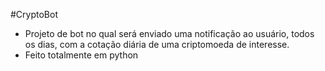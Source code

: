 #CryptoBot


- Projeto de bot no qual será enviado uma notificação ao usuário, todos os dias, com a cotação diária de uma criptomoeda de interesse.
- Feito totalmente em python
